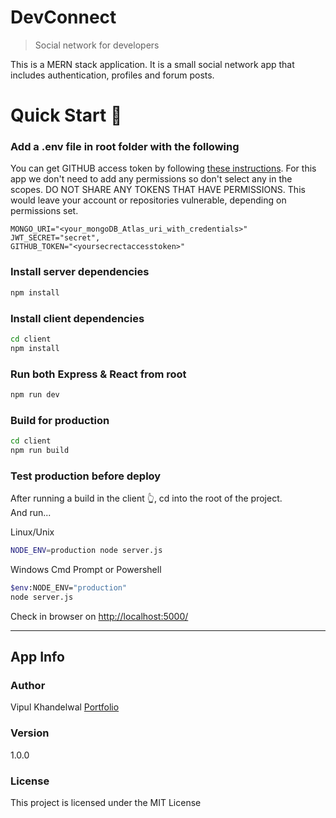 # DevConnect

> Social network for developers

This is a MERN stack application. It is a small social network app that includes authentication, profiles and forum posts.

# Quick Start 🚀

### Add a .env file in root folder with the following

You can get GITHUB access token by following [these instructions](https://help.github.com/en/github/authenticating-to-github/creating-a-personal-access-token-for-the-command-line). For this app we don't need to add any permissions so don't select any in the scopes. DO NOT SHARE ANY TOKENS THAT HAVE PERMISSIONS. This would leave your account or repositories vulnerable, depending on permissions set.

```
MONGO_URI="<your_mongoDB_Atlas_uri_with_credentials>"
JWT_SECRET="secret",
GITHUB_TOKEN="<yoursecrectaccesstoken>"
```

### Install server dependencies

```bash
npm install
```

### Install client dependencies

```bash
cd client
npm install
```

### Run both Express & React from root

```bash
npm run dev
```

### Build for production

```bash
cd client
npm run build
```

### Test production before deploy

After running a build in the client 👆, cd into the root of the project.  
And run...

Linux/Unix

```bash
NODE_ENV=production node server.js
```

Windows Cmd Prompt or Powershell

```bash
$env:NODE_ENV="production"
node server.js
```

Check in browser on [http://localhost:5000/](http://localhost:5000/)

---

## App Info

### Author

Vipul Khandelwal
[Portfolio](https://vipul-khandelwal.netlify.app/)

### Version

1.0.0

### License

This project is licensed under the MIT License
